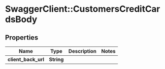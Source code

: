 # SwaggerClient::CustomersCreditCardsBody

## Properties
Name | Type | Description | Notes
------------ | ------------- | ------------- | -------------
**client_back_url** | **String** |  | 


